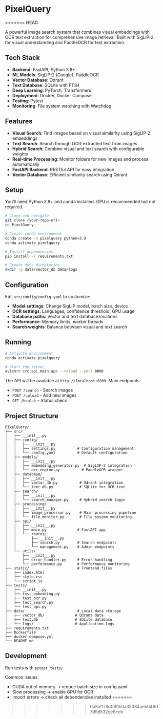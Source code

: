 # PixelQuery
<<<<<<< HEAD

A powerful image search system that combines visual embeddings with OCR text extraction for comprehensive image retrieval. Built with SigLIP-2 for visual understanding and PaddleOCR for text extraction.

## Tech Stack

- **Backend**: FastAPI, Python 3.8+
- **ML Models**: SigLIP-2 (Google), PaddleOCR
- **Vector Database**: Qdrant
- **Text Database**: SQLite with FTS4
- **Deep Learning**: PyTorch, Transformers
- **Deployment**: Docker, Docker Compose
- **Testing**: Pytest
- **Monitoring**: File system watching with Watchdog

## Features

- **Visual Search**: Find images based on visual similarity using SigLIP-2 embeddings
- **Text Search**: Search through OCR-extracted text from images
- **Hybrid Search**: Combine visual and text search with configurable weights
- **Real-time Processing**: Monitor folders for new images and process automatically
- **FastAPI Backend**: RESTful API for easy integration
- **Vector Database**: Efficient similarity search using Qdrant

## Setup

You'll need Python 3.8+ and conda installed. GPU is recommended but not required.

```bash
# Clone and navigate
git clone <your-repo-url>
cd PixelQuery

# Create conda environment
conda create -n pixelquery python=3.9
conda activate pixelquery

# Install dependencies
pip install -r requirements.txt

# Create data directories
mkdir -p data/vector_db data/logs
```

## Configuration

Edit `src/config/config.yaml` to customize:

- **Model settings**: Change SigLIP model, batch size, device
- **OCR settings**: Languages, confidence threshold, GPU usage
- **Database paths**: Vector and text database locations
- **Performance**: Memory limits, worker threads
- **Search weights**: Balance between visual and text search

## Running

```bash
# Activate environment
conda activate pixelquery

# Start the server
uvicorn src.api.main:app --reload --port 8000
```

The API will be available at `http://localhost:8000`. Main endpoints:
- `POST /search` - Search images
- `POST /upload` - Add new images  
- `GET /health` - Status check

## Project Structure

```
PixelQuery/
├── src/
│   ├── __init__.py
│   ├── config/
│   │   ├── __init__.py
│   │   ├── settings.py          # Configuration management
│   │   └── config.yaml          # Default configuration
│   ├── models/
│   │   ├── __init__.py
│   │   ├── embedding_generator.py  # SigLIP-2 integration
│   │   └── ocr_engine.py          # PaddleOCR wrapper
│   ├── database/
│   │   ├── __init__.py
│   │   ├── vector_db.py          # Qdrant integration
│   │   └── text_db.py            # SQLite for OCR text
│   ├── search/
│   │   ├── __init__.py
│   │   └── search_manager.py     # Hybrid search logic
│   ├── processing/
│   │   ├── __init__.py
│   │   ├── image_processor.py    # Main processing pipeline
│   │   └── file_monitor.py       # File system monitoring
│   ├── api/
│   │   ├── __init__.py
│   │   ├── main.py              # FastAPI app
│   │   └── routes/
│   │       ├── __init__.py
│   │       ├── search.py        # Search endpoints
│   │       └── management.py    # Admin endpoints
│   └── utils/
│       ├── __init__.py
│       ├── error_handler.py     # Error handling
│       └── performance.py       # Performance monitoring
├── static/                      # Frontend files
│   ├── index.html
│   ├── style.css
│   └── script.js
├── tests/
│   ├── __init__.py
│   ├── test_embedding.py
│   ├── test_ocr.py
│   ├── test_search.py
│   └── test_api.py
├── data/                        # Local data storage
│   ├── vector_db/              # Qdrant data
│   ├── text.db                 # SQLite database
│   └── logs/                   # Application logs
├── requirements.txt
├── Dockerfile
├── docker-compose.yml
└── README.md
```

## Development

Run tests with `pytest tests/`

Common issues:
- CUDA out of memory → reduce batch size in config.yaml
- Slow processing → enable GPU for OCR
- Import errors → check all dependencies installed
=======
>>>>>>> 6a8aff78d09050a35384aeb04607d9d532ce8ccb
